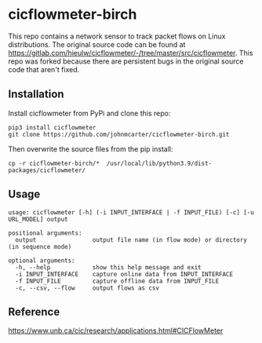 # cicflowmeter-birch

This repo contains a network sensor to track packet flows on Linux distributions. The original source code can be found at https://gitlab.com/hieulw/cicflowmeter/-/tree/master/src/cicflowmeter. This repo was forked because there are persistent bugs in the original source code that aren't fixed.

## Installation
Install cicflowmeter from PyPi and clone this repo:
```
pip3 install cicflowmeter
git clone https://github.com/johnmcarter/cicflowmeter-birch.git
```

Then overwrite the source files from the pip install:
```
cp -r cicflowmeter-birch/*  /usr/local/lib/python3.9/dist-packages/cicflowmeter/
```

## Usage
```
usage: cicflowmeter [-h] (-i INPUT_INTERFACE | -f INPUT_FILE) [-c] [-u URL_MODEL] output

positional arguments:
  output                output file name (in flow mode) or directory (in sequence mode)

optional arguments:
  -h, --help            show this help message and exit
  -i INPUT_INTERFACE    capture online data from INPUT_INTERFACE
  -f INPUT_FILE         capture offline data from INPUT_FILE
  -c, --csv, --flow     output flows as csv
```

## Reference 
https://www.unb.ca/cic/research/applications.html#CICFlowMeter